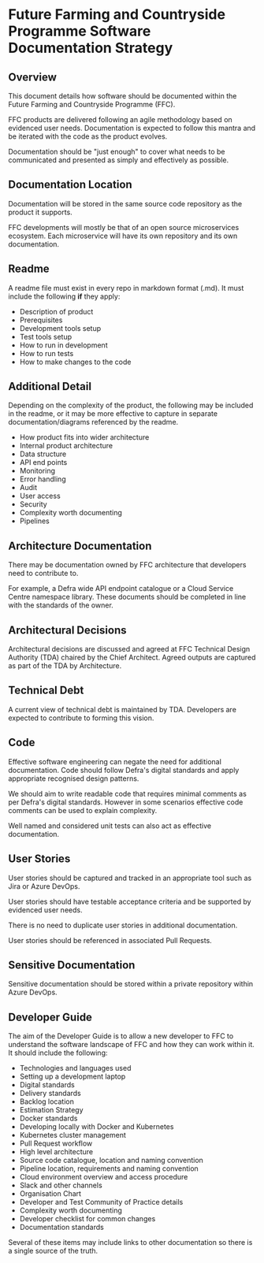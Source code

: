 # Future Farming and Countryside Programme Software Documentation Strategy

## Overview
This document details how software should be documented within the Future Farming and Countryside Programme (FFC).

FFC products are delivered following an agile methodology based on evidenced user needs. Documentation is expected to follow this mantra and be iterated with the code as the product evolves.

Documentation should be "just enough" to cover what needs to be communicated and presented as simply and effectively as possible.

## Documentation Location
Documentation will be stored in the same source code repository as the product it supports.

FFC developments will mostly be that of an open source microservices ecosystem. Each microservice will have its own repository and its own documentation.

## Readme
A readme file must exist in every repo in markdown format (.md). It must include the following **if** they apply:
- Description of product
- Prerequisites
- Development tools setup
- Test tools setup
- How to run in development
- How to run tests
- How to make changes to the code

## Additional Detail
Depending on the complexity of the product, the following may be included in the readme, or it may be more effective to capture in separate documentation/diagrams referenced by the readme.

- How product fits into wider architecture
- Internal product architecture
- Data structure
- API end points
- Monitoring
- Error handling
- Audit
- User access
- Security
- Complexity worth documenting
- Pipelines

## Architecture Documentation
There may be documentation owned by FFC architecture that developers need to contribute to.

For example, a Defra wide API endpoint catalogue or a Cloud Service Centre namespace library. These documents should be completed in line with the standards of the owner.

## Architectural Decisions
Architectural decisions are discussed and agreed at FFC Technical Design Authority (TDA) chaired by the Chief Architect. Agreed outputs are captured as part of the TDA by Architecture.

## Technical Debt
A current view of technical debt is maintained by TDA. Developers are expected to contribute to forming this vision.

## Code
Effective software engineering can negate the need for additional documentation. Code should follow Defra's digital standards and apply appropriate recognised design patterns.

We should aim to write readable code that requires minimal comments as per Defra's digital standards. However in some scenarios effective code comments can be used to explain complexity.

Well named and considered unit tests can also act as effective documentation.

## User Stories
User stories should be captured and tracked in an appropriate tool such as Jira or Azure DevOps.

User stories should have testable acceptance criteria and be supported by evidenced user needs.

There is no need to duplicate user stories in additional documentation.

User stories should be referenced in associated Pull Requests.

## Sensitive Documentation
Sensitive documentation should be stored within a private repository within Azure DevOps.

## Developer Guide
The aim of the Developer Guide is to allow a new developer to FFC to understand the software landscape of FFC and how they can work within it. It should include the following:

- Technologies and languages used
- Setting up a development laptop
- Digital standards
- Delivery standards
- Backlog location
- Estimation Strategy
- Docker standards
- Developing locally with Docker and Kubernetes
- Kubernetes cluster management
- Pull Request workflow
- High level architecture
- Source code catalogue, location and naming convention
- Pipeline location, requirements and naming convention
- Cloud environment overview and access procedure
- Slack and other channels
- Organisation Chart
- Developer and Test Community of Practice details
- Complexity worth documenting
- Developer checklist for common changes
- Documentation standards

Several of these items may include links to other documentation so there is a single source of the truth.
